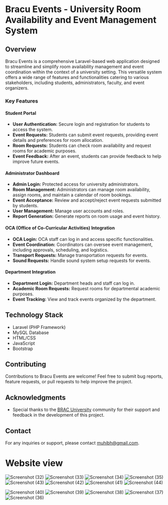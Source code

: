 # Bracu Events - University Room Availability and Event Management System

## Overview

Bracu Events is a comprehensive Laravel-based web application designed to streamline and simplify room availability management and event coordination within the context of a university setting. This versatile system offers a wide range of features and functionalities catering to various stakeholders, including students, administrators, faculty, and event organizers. 

### Key Features

#### Student Portal

- **User Authentication:** Secure login and registration for students to access the system.
- **Event Requests:** Students can submit event requests, providing event details and preferences for room allocation.
- **Room Requests:** Students can check room availability and request rooms for academic purposes.
- **Event Feedback:** After an event, students can provide feedback to help improve future events.

#### Administrator Dashboard

- **Admin Login:** Protected access for university administrators.
- **Room Management:** Administrators can manage room availability, assign rooms, and maintain a calendar of room bookings.
- **Event Acceptance:** Review and accept/reject event requests submitted by students.
- **User Management:** Manage user accounts and roles.
- **Report Generation:** Generate reports on room usage and event history.

#### OCA (Office of Co-Curricular Activities) Integration

- **OCA Login:** OCA staff can log in and access specific functionalities.
- **Event Coordination:** Coordinators can oversee event management, including approvals, scheduling, and logistics.
- **Transport Requests:** Manage transportation requests for events.
- **Sound Requests:** Handle sound system setup requests for events.

#### Department Integration

- **Department Login:** Department heads and staff can log in.
- **Academic Room Requests:** Request rooms for departmental academic purposes.
- **Event Tracking:** View and track events organized by the department.

## Technology Stack

- Laravel (PHP Framework)
- MySQL Database
- HTML/CSS
- JavaScript
- Bootstrap

## Contributing

Contributions to Bracu Events are welcome! Feel free to submit bug reports, feature requests, or pull requests to help improve the project.

## Acknowledgments

- Special thanks to the [BRAC University](https://www.bracu.ac.bd/) community for their support and feedback in the development of this project.

## Contact

For any inquiries or support, please contact [muhibh@gmail.com](mailto:muhibh22@gmail.com).

# Website view
![Screenshot (32)](https://github.com/muhibh22/bracu-events/assets/111929761/0af29151-1747-442d-b54e-0d08db6b4017)
![Screenshot (33)](https://github.com/muhibh22/bracu-events/assets/111929761/b6f5b0ec-02ad-46dc-bf87-c4552f38938c)
![Screenshot (34)](https://github.com/muhibh22/bracu-events/assets/111929761/a6b0eedb-0a56-4aba-9ae2-fce125236a59)
![Screenshot (35)](https://github.com/muhibh22/bracu-events/assets/111929761/ada244ac-ea45-445e-b447-f807cb792f17)
![Screenshot (43)](https://github.com/muhibh22/bracu-events/assets/111929761/7f698887-6e08-48d4-91c7-2ad946d0b0ed)
![Screenshot (42)](https://github.com/muhibh22/bracu-events/assets/111929761/995634be-edc1-47ec-9eb0-6082e2bd74eb)
![Screenshot (41)](https://github.com/muhibh22/bracu-events/assets/111929761/45851413-2e01-407e-b9ef-8f2b2690ca5c)
![Screenshot (44)](https://github.com/muhibh22/bracu-events/assets/111929761/122f784b-7d19-4760-ab66-154fe5e39c3a)

![Screenshot (40)](https://github.com/muhibh22/bracu-events/assets/111929761/f0b590ea-3843-4318-b89f-b34130df111a)
![Screenshot (39)](https://github.com/muhibh22/bracu-events/assets/111929761/30467040-cc2d-4bb6-85d9-57e828d8d3dc)
![Screenshot (38)](https://github.com/muhibh22/bracu-events/assets/111929761/d519b85d-7dfc-455c-913c-903cf44ec344)
![Screenshot (37)](https://github.com/muhibh22/bracu-events/assets/111929761/ec6b57a6-6eae-4b8d-873b-2b047a0ac822)
![Screenshot (36)](https://github.com/muhibh22/bracu-events/assets/111929761/1fe64fdb-e0fb-4c84-9557-7a8436c55688)
